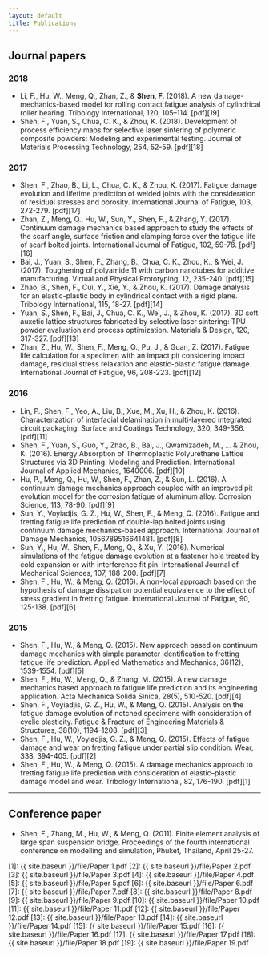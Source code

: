 ```yaml
---
layout: default
title: Publications 
---
```


## Journal papers

### 2018

* Li, F., Hu, W., Meng, Q., Zhan, Z., & **Shen, F.** (2018). A new damage-mechanics-based model for rolling contact fatigue analysis of cylindrical roller bearing. Tribology International, 120, 105–114. [pdf][19]
* Shen, F., Yuan, S., Chua, C. K., & Zhou, K. (2018). Development of process efficiency maps for selective laser sintering of polymeric composite powders: Modeling and experimental testing. Journal of Materials Processing Technology, 254, 52-59. [pdf][18] 

### 2017
* Shen, F., Zhao, B., Li, L., Chua, C. K., & Zhou, K. (2017). Fatigue damage evolution and lifetime prediction of welded joints with the consideration of residual stresses and porosity. International Journal of Fatigue, 103, 272-279. [pdf][17]
* Zhan, Z., Meng, Q., Hu, W., Sun, Y., Shen, F., & Zhang, Y. (2017). Continuum damage mechanics based approach to study the effects of the scarf angle, surface friction and clamping force over the fatigue life of scarf bolted joints. International Journal of Fatigue, 102, 59-78. [pdf][16]
* Bai, J., Yuan, S., Shen, F., Zhang, B., Chua, C. K., Zhou, K., & Wei, J. (2017). Toughening of polyamide 11 with carbon nanotubes for additive manufacturing. Virtual and Physical Prototyping,  12, 235-240. [pdf][15]
* Zhao, B., Shen, F., Cui, Y., Xie, Y., & Zhou, K. (2017). Damage analysis for an elastic-plastic body in cylindrical contact with a rigid plane. Tribology International, 115, 18-27. [pdf][14]
* Yuan, S., Shen, F., Bai, J., Chua, C. K., Wei, J., & Zhou, K. (2017). 3D soft auxetic lattice structures fabricated by selective laser sintering: TPU powder evaluation and process optimization. Materials & Design, 120, 317-327. [pdf][13]
* Zhan, Z., Hu, W., Shen, F., Meng, Q., Pu, J., & Guan, Z. (2017). Fatigue life calculation for a specimen with an impact pit considering impact damage, residual stress relaxation and elastic-plastic fatigue damage. International Journal of Fatigue, 96, 208-223. [pdf][12]

### 2016

* Lin, P., Shen, F., Yeo, A., Liu, B., Xue, M., Xu, H., & Zhou, K. (2016). Characterization of interfacial delamination in multi-layered integrated circuit packaging. Surface and Coatings Technology, 320, 349-356. [pdf][11]
* Shen, F., Yuan, S., Guo, Y., Zhao, B., Bai, J., Qwamizadeh, M., ... & Zhou, K. (2016). Energy Absorption of Thermoplastic Polyurethane Lattice Structures via 3D Printing: Modeling and Prediction. International Journal of Applied Mechanics, 1640006. [pdf][10]
* Hu, P., Meng, Q., Hu, W., Shen, F., Zhan, Z., & Sun, L. (2016). A continuum damage mechanics approach coupled with an improved pit evolution model for the corrosion fatigue of aluminum alloy. Corrosion Science, 113, 78-90. [pdf][9]
* Sun, Y., Voyiadjis, G. Z., Hu, W., Shen, F., & Meng, Q. (2016). Fatigue and fretting fatigue life prediction of double-lap bolted joints using continuum damage mechanics-based approach. International Journal of Damage Mechanics, 1056789516641481. [pdf][8]
* Sun, Y., Hu, W., Shen, F., Meng, Q., & Xu, Y. (2016). Numerical simulations of the fatigue damage evolution at a fastener hole treated by cold expansion or with interference fit pin. International Journal of Mechanical Sciences, 107, 188-200. [pdf][7]
* Shen, F., Hu, W., & Meng, Q. (2016). A non-local approach based on the hypothesis of damage dissipation potential equivalence to the effect of stress gradient in fretting fatigue. International Journal of Fatigue, 90, 125-138. [pdf][6]

### 2015

* Shen, F., Hu, W., & Meng, Q. (2015). New approach based on continuum damage mechanics with simple parameter identification to fretting fatigue life prediction. Applied Mathematics and Mechanics, 36(12), 1539-1554. [pdf][5]
* Shen, F., Hu, W., Meng, Q., & Zhang, M. (2015). A new damage mechanics based approach to fatigue life prediction and its engineering application. Acta Mechanica Solida Sinica, 28(5), 510-520. [pdf][4]
* Shen, F., Voyiadjis, G. Z., Hu, W., & Meng, Q. (2015). Analysis on the fatigue damage evolution of notched specimens with consideration of cyclic plasticity. Fatigue & Fracture of Engineering Materials & Structures, 38(10), 1194-1208. [pdf][3]
* Shen, F., Hu, W., Voyiadjis, G. Z., & Meng, Q. (2015). Effects of fatigue damage and wear on fretting fatigue under partial slip condition. Wear, 338, 394-405. [pdf][2]
* Shen, F., Hu, W., & Meng, Q. (2015). A damage mechanics approach to fretting fatigue life prediction with consideration of elastic–plastic damage model and wear. Tribology International, 82, 176-190. [pdf][1]

<hr>

## Conference paper

* Shen, F., Zhang, M., Hu, W., & Meng, Q. (2011). Finite element analysis of large span suspension bridge. Proceedings of the fourth international conference on modelling and simulation, Phuket, Thailand, April 25-27.  

[1]: {{ site.baseurl }}/file/Paper 1.pdf
[2]: {{ site.baseurl }}/file/Paper 2.pdf
[3]: {{ site.baseurl }}/file/Paper 3.pdf 
[4]: {{ site.baseurl }}/file/Paper 4.pdf
[5]: {{ site.baseurl }}/file/Paper 5.pdf 
[6]: {{ site.baseurl }}/file/Paper 6.pdf 
[7]: {{ site.baseurl }}/file/Paper 7.pdf 
[8]: {{ site.baseurl }}/file/Paper 8.pdf 
[9]: {{ site.baseurl }}/file/Paper 9.pdf 
[10]: {{ site.baseurl }}/file/Paper 10.pdf 
[11]: {{ site.baseurl }}/file/Paper 11.pdf 
[12]: {{ site.baseurl }}/file/Paper 12.pdf 
[13]: {{ site.baseurl }}/file/Paper 13.pdf 
[14]: {{ site.baseurl }}/file/Paper 14.pdf 
[15]: {{ site.baseurl }}/file/Paper 15.pdf
[16]: {{ site.baseurl }}/file/Paper 16.pdf
[17]: {{ site.baseurl }}/file/Paper 17.pdf
[18]: {{ site.baseurl }}/file/Paper 18.pdf
[19]: {{ site.baseurl }}/file/Paper 19.pdf